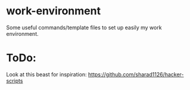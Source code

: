 # work-environment
Some useful commands/template files to set up easily my work environment.

# ToDo: 
Look at this beast for inspiration:
https://github.com/sharad1126/hacker-scripts
